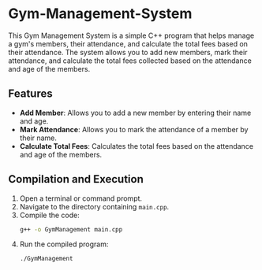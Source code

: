 # Gym-Management-System

This Gym Management System is a simple C++ program that helps manage a gym's members, their attendance, and calculate the total fees based on their attendance. The system allows you to add new members, mark their attendance, and calculate the total fees collected based on the attendance and age of the members.

## Features

- **Add Member**: Allows you to add a new member by entering their name and age.
- **Mark Attendance**: Allows you to mark the attendance of a member by their name.
- **Calculate Total Fees**: Calculates the total fees based on the attendance and age of the members.



## Compilation and Execution

1. Open a terminal or command prompt.
2. Navigate to the directory containing `main.cpp`.
3. Compile the code:
   ```sh
   g++ -o GymManagement main.cpp
   ```
4. Run the compiled program:
   ```sh
   ./GymManagement
   ```
